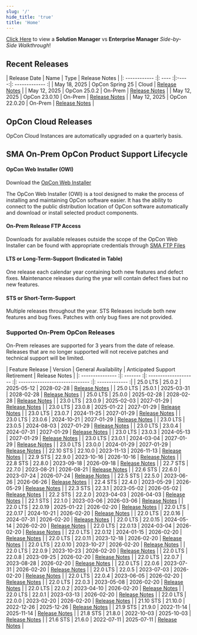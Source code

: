 ```yaml
---
slug: '/'
hide_title: 'true'
title: 'Home'
---
```


[Click Here](sm_vs_em) to view a **Solution Manager** vs **Enterprise Manager** *Side-by-Side Walkthrough*!

## Recent Releases

| Release Date | Name | Type | Release Notes |
|: ------------ :|: ---- :|:-----:|: ------------- :|
| May 18, 2025 | OpCon Spring 25 | Cloud | [Release Notes](https://help.smatechnologies.com/opcon/core/release-notes) |
| May 12, 2025 | OpCon 25.0.2 | On-Prem | [Release Notes](https://help.smatechnologies.com/opcon/core/v25.0/release-notes#opcon-2502) |
| May 12, 2025 | OpCon 23.0.10 | On-Prem | [Release Notes](https://help.smatechnologies.com/opcon/core/v23.0/release-notes#opcon-23010) |
| May 12, 2025 | OpCon 22.0.20 | On-Prem | [Release Notes](https://help.smatechnologies.com/opcon/core/v22.0/release-notes#opcon-22020) |

## OpCon Cloud Releases

OpCon Cloud Instances are automatically upgraded on a quarterly basis.

## SMA On-Prem OpCon Product Support Lifecycle

#### OpCon Web Installer (OWI)

Download the [OpCon Web Installer](https://smatechnologies.hosted-by-files.com/OpConPublicUtilities/OpConWebInstaller.zip)

The OpCon Web Installer (OWI) is a tool designed to make the process of installing and maintaining OpCon software easier. It has the ability to connect to the public distribution location of OpCon software automatically and download or install selected product components.

#### On-Prem Release FTP Access

Downloads for available releases outside the scope of the OpCon Web Installer can be found with appropriate credentials through [SMA FTP Files](https://files.smatechnologies.com/files/)

#### LTS or Long-Term-Support (Indicated in Table)

One release each calendar year containing both new features and defect fixes. Maintenance releases during the year will contain defect fixes but no new features.

#### STS or Short-Term-Support

Multiple releases throughout the year. STS Releases include both new features and bug fixes. Patches with only bug fixes are not provided.

### Supported On-Prem OpCon Releases

On-Prem releases are supported for 3 years from the date of release. Releases that are no longer supported will not receive patches and technical support will be limited.


| Feature Release | Version | General Availability | Anticipated Support Retirement | Release Notes |
|: --------------- :|: ------- :|: -------------------- :|: ------------------------------ :|: ------------- :|
| 25.0 LTS | 25.0.2 | 2025-05-12 | 2028-02-28 | [Release Notes](https://help.smatechnologies.com/opcon/core/v25.0/release-notes#opcon-2502) |
| 25.0 LTS | 25.0.1 | 2025-03-31 | 2028-02-28 | [Release Notes](https://help.smatechnologies.com/opcon/core/v25.0/release-notes#opcon-2501) |
| 25.0 LTS | 25.0.0 | 2025-02-28 | 2028-02-28 | [Release Notes](https://help.smatechnologies.com/opcon/core/v25.0/release-notes#opcon-2500) |
| 23.0 LTS | 23.0.9 | 2025-02-03 | 2027-01-29 | [Release Notes](https://help.smatechnologies.com/opcon/core/v23.0/release-notes#opcon-2309) |
| 23.0 LTS | 23.0.8 | 2025-01-22 | 2027-01-29 | [Release Notes](https://help.smatechnologies.com/opcon/core/v23.0/release-notes#opcon-2308) |
| 23.0 LTS | 23.0.7 | 2024-11-25 | 2027-01-29 | [Release Notes](https://help.smatechnologies.com/opcon/core/v23.0/release-notes#opcon-2307) |
| 23.0 LTS | 23.0.6 | 2024-10-21 | 2027-01-29 | [Release Notes](https://help.smatechnologies.com/opcon/core/v23.0/release-notes#opcon-2306) |
| 23.0 LTS | 23.0.5 | 2024-08-03 | 2027-01-29 | [Release Notes](https://help.smatechnologies.com/opcon/core/v23.0/release-notes#opcon-2305) |
| 23.0 LTS | 23.0.4 | 2024-07-31 | 2027-01-29 | [Release Notes](https://help.smatechnologies.com/opcon/core/v23.0/release-notes#opcon-2304) |
| 23.0 LTS | 23.0.3 | 2024-05-13 | 2027-01-29 | [Release Notes](https://help.smatechnologies.com/opcon/core/v23.0/release-notes#opcon-2303) |
| 23.0 LTS | 23.0.1 | 2024-03-04 | 2027-01-29 | [Release Notes](https://help.smatechnologies.com/opcon/core/v23.0/release-notes#opcon-2301) |
| 23.0 LTS | 23.0.0 | 2024-01-29 | 2027-01-29 | [Release Notes](https://help.smatechnologies.com/opcon/core/v23.0/release-notes#opcon-2300) |
| 22.10 STS | 22.10.0 | 2023-11-13 | 2026-11-13 | [Release Notes](opcon-release-notes-22/#opcon-22100) |
| 22.9 STS | 22.9.0 | 2023-10-16 | 2026-10-16 | [Release Notes](opcon-release-notes-22#opcon-2290) |
| 22.8 STS | 22.8.0 | 2023-09-18 | 2026-09-18 | [Release Notes](opcon-release-notes-22/#opcon-2280) |
| 22.7 STS | 22.7.0 | 2023-08-21 | 2026-08-21 | [Release Notes](opcon-release-notes-22/#opcon-2270) |
| 22.6 STS | 22.6.0 | 2023-07-24 | 2026-07-24 | [Release Notes](opcon-release-notes-22#opcon-2260) |
| 22.5 STS | 22.5.0 | 2023-06-26 | 2026-06-26 | [Release Notes](opcon-release-notes-22/#opcon-2250) |
| 22.4 STS | 22.4.0 | 2023-05-29 | 2026-05-29 | [Release Notes](opcon-release-notes-22/#opcon-2240) |
| 22.3 STS | 22.3.1 | 2023-05-02 | 2026-05-02 | [Release Notes](opcon-release-notes-22/#opcon-2231) |
| 22.2 STS | 22.2.0 | 2023-04-03 | 2026-04-03 | [Release Notes](opcon-release-notes-22/#opcon-2220) |
| 22.1 STS | 22.1.0 | 2023-03-06 | 2026-03-06 | [Release Notes](opcon-release-notes-22/#opcon-2210) |
| 22.0 LTS | 22.0.19 | 2025-01-22 | 2026-02-20 | [Release Notes](https://help.smatechnologies.com/opcon/core/v22.0/release-notes/#opcon-22019) |
| 22.0 LTS | 22.0.17 | 2024-10-21 | 2026-02-20 | [Release Notes](https://help.smatechnologies.com/opcon/core/v22.0/release-notes/#opcon-22017) |
| 22.0 LTS | 22.0.16 | 2024-07-31 | 2026-02-20 | [Release Notes](https://help.smatechnologies.com/opcon/core/v22.0/release-notes/#opcon-22016) |
| 22.0 LTS | 22.0.15 | 2024-05-14 | 2026-02-20 | [Release Notes](https://help.smatechnologies.com/opcon/core/v22.0/release-notes/#opcon-22015) |
| 22.0 LTS | 22.0.13 | 2024-03-04 | 2026-02-20 | [Release Notes](https://help.smatechnologies.com/opcon/core/v22.0/release-notes/#opcon-22013) |
| 22.0 LTS | 22.0.12 | 2024-01-15 | 2026-02-20 | [Release Notes](https://help.smatechnologies.com/opcon/core/v22.0/release-notes/#opcon-22012) |
| 22.0 LTS | 22.0.11 | 2023-12-18 | 2026-02-20 | [Release Notes](https://help.smatechnologies.com/opcon/core/v22.0/release-notes/#opcon-22011) |
| 22.0 LTS | 22.0.10 | 2023-10-27 | 2026-02-20 | [Release Notes](https://help.smatechnologies.com/opcon/core/v22.0/release-notes/#opcon-22010) |
| 22.0 LTS | 22.0.9 | 2023-10-23 | 2026-02-20 | [Release Notes](https://help.smatechnologies.com/opcon/core/v22.0/release-notes/#opcon-2209) |
| 22.0 LTS | 22.0.8 | 2023-09-25 | 2026-02-20 | [Release Notes](https://help.smatechnologies.com/opcon/core/v22.0/release-notes/#opcon-2208) |
| 22.0 LTS | 22.0.7 | 2023-08-28 | 2026-02-20 | [Release Notes](https://help.smatechnologies.com/opcon/core/v22.0/release-notes/#opcon-2207) |
| 22.0 LTS | 22.0.6 | 2023-07-31 | 2026-02-20 | [Release Notes](https://help.smatechnologies.com/opcon/core/v22.0/release-notes/#opcon-2206) |
| 22.0 LTS | 22.0.5 | 2023-07-03 | 2026-02-20 | [Release Notes](https://help.smatechnologies.com/opcon/core/v22.0/release-notes/#opcon-2205) |
| 22.0 LTS | 22.0.4 | 2023-06-05 | 2026-02-20 | [Release Notes](https://help.smatechnologies.com/opcon/core/v22.0/release-notes/#opcon-2204) |
| 22.0 LTS | 22.0.3 | 2023-05-08 | 2026-02-20 | [Release Notes](https://help.smatechnologies.com/opcon/core/v22.0/release-notes/#opcon-2203) |
| 22.0 LTS | 22.0.2 | 2023-04-10 | 2026-02-20 | [Release Notes](https://help.smatechnologies.com/opcon/core/v22.0/release-notes/#opcon-2202) |
| 22.0 LTS | 22.0.1 | 2023-03-13 | 2026-02-20 | [Release Notes](https://help.smatechnologies.com/opcon/core/v22.0/release-notes/#opcon-2201) |
| 22.0 LTS | 22.0.0 | 2023-02-20 | 2026-02-20 | [Release Notes](https://help.smatechnologies.com/opcon/core/v22.0/release-notes/#opcon-2200) |
| 21.10 STS | 21.10.0 | 2022-12-26 | 2025-12-26 | [Release Notes](opcon-release-notes-21/#opcon-21100) |
| 21.9 STS | 21.9.0 | 2022-11-14 | 2025-11-14 | [Release Notes](opcon-release-notes-21/#opcon-2190) |
| 21.8 STS | 21.8.0 | 2022-10-03 | 2025-10-03 | [Release Notes](opcon-release-notes-21/#opcon-2180) |
| 21.6 STS | 21.6.0 | 2022-07-11 | 2025-07-11 | [Release Notes](opcon-release-notes-21/#opcon-2160) |


